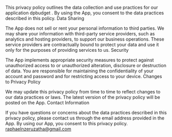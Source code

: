 

This privacy policy outlines the data collection and use practices for our application dpbudget . By using the App, you consent to the data practices described in this policy.
Data Sharing

The App does not sell or rent your personal information to third parties.
We may share your information with third-party service providers, such as analytics and hosting providers, to support our business operations. These service providers are contractually bound to protect your data and use it only for the purposes of providing services to us.
Security

The App implements appropriate security measures to protect against unauthorized access to or unauthorized alteration, disclosure or destruction of data.
You are responsible for maintaining the confidentiality of your account and password and for restricting access to your device.
Changes to Privacy Policy

We may update this privacy policy from time to time to reflect changes to our data practices or laws. The latest version of the privacy policy will be posted on the App.
Contact Information

If you have questions or concerns about the data practices described in this privacy policy, please contact us through the email address provided in the App.
By using our App, you consent to this privacy policy. raphaelnzeruzatha@gmail.com
